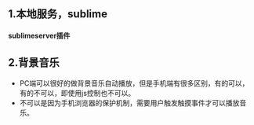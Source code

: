 ## 1.本地服务，sublime

#### sublimeserver插件

## 2.背景音乐

- PC端可以很好的做背景音乐自动播放，但是手机端有很多区别，有的可以，有的不可以，即使用js控制也不可以。
- 不可以是因为手机浏览器的保护机制，需要用户触发触摸事件才可以播放音乐。